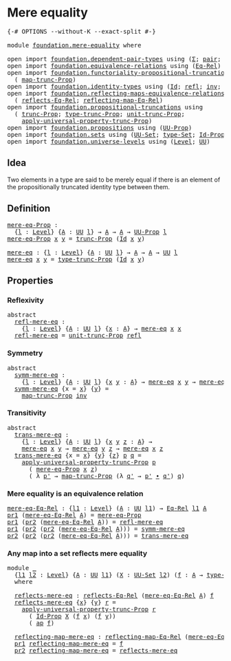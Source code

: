 # Mere equality

<pre class="Agda"><a id="26" class="Symbol">{-#</a> <a id="30" class="Keyword">OPTIONS</a> <a id="38" class="Pragma">--without-K</a> <a id="50" class="Pragma">--exact-split</a> <a id="64" class="Symbol">#-}</a>

<a id="69" class="Keyword">module</a> <a id="76" href="foundation.mere-equality.html" class="Module">foundation.mere-equality</a> <a id="101" class="Keyword">where</a>

<a id="108" class="Keyword">open</a> <a id="113" class="Keyword">import</a> <a id="120" href="foundation.dependent-pair-types.html" class="Module">foundation.dependent-pair-types</a> <a id="152" class="Keyword">using</a> <a id="158" class="Symbol">(</a><a id="159" href="foundation-core.dependent-pair-types.html#515" class="Record">Σ</a><a id="160" class="Symbol">;</a> <a id="162" href="foundation-core.dependent-pair-types.html#588" class="InductiveConstructor">pair</a><a id="166" class="Symbol">;</a> <a id="168" href="foundation-core.dependent-pair-types.html#605" class="Field">pr1</a><a id="171" class="Symbol">;</a> <a id="173" href="foundation-core.dependent-pair-types.html#617" class="Field">pr2</a><a id="176" class="Symbol">)</a>
<a id="178" class="Keyword">open</a> <a id="183" class="Keyword">import</a> <a id="190" href="foundation.equivalence-relations.html" class="Module">foundation.equivalence-relations</a> <a id="223" class="Keyword">using</a> <a id="229" class="Symbol">(</a><a id="230" href="foundation.equivalence-relations.html#957" class="Function">Eq-Rel</a><a id="236" class="Symbol">)</a>
<a id="238" class="Keyword">open</a> <a id="243" class="Keyword">import</a> <a id="250" href="foundation.functoriality-propositional-truncation.html" class="Module">foundation.functoriality-propositional-truncation</a> <a id="300" class="Keyword">using</a>
  <a id="308" class="Symbol">(</a> <a id="310" href="foundation.functoriality-propositional-truncation.html#1443" class="Function">map-trunc-Prop</a><a id="324" class="Symbol">)</a>
<a id="326" class="Keyword">open</a> <a id="331" class="Keyword">import</a> <a id="338" href="foundation.identity-types.html" class="Module">foundation.identity-types</a> <a id="364" class="Keyword">using</a> <a id="370" class="Symbol">(</a><a id="371" href="foundation-core.identity-types.html#1767" class="Datatype">Id</a><a id="373" class="Symbol">;</a> <a id="375" href="foundation-core.identity-types.html#1820" class="InductiveConstructor">refl</a><a id="379" class="Symbol">;</a> <a id="381" href="foundation-core.identity-types.html#2729" class="Function">inv</a><a id="384" class="Symbol">;</a> <a id="386" href="foundation-core.identity-types.html#2425" class="Function Operator">_∙_</a><a id="389" class="Symbol">;</a> <a id="391" href="foundation-core.identity-types.html#4003" class="Function">ap</a><a id="393" class="Symbol">)</a>
<a id="395" class="Keyword">open</a> <a id="400" class="Keyword">import</a> <a id="407" href="foundation.reflecting-maps-equivalence-relations.html" class="Module">foundation.reflecting-maps-equivalence-relations</a> <a id="456" class="Keyword">using</a>
  <a id="464" class="Symbol">(</a> <a id="466" href="foundation.reflecting-maps-equivalence-relations.html#1416" class="Function">reflects-Eq-Rel</a><a id="481" class="Symbol">;</a> <a id="483" href="foundation.reflecting-maps-equivalence-relations.html#1565" class="Function">reflecting-map-Eq-Rel</a><a id="504" class="Symbol">)</a>
<a id="506" class="Keyword">open</a> <a id="511" class="Keyword">import</a> <a id="518" href="foundation.propositional-truncations.html" class="Module">foundation.propositional-truncations</a> <a id="555" class="Keyword">using</a>
  <a id="563" class="Symbol">(</a> <a id="565" href="foundation.propositional-truncations.html#2532" class="Function">trunc-Prop</a><a id="575" class="Symbol">;</a> <a id="577" href="foundation.propositional-truncations.html#2034" class="Function">type-trunc-Prop</a><a id="592" class="Symbol">;</a> <a id="594" href="foundation.propositional-truncations.html#2118" class="Function">unit-trunc-Prop</a><a id="609" class="Symbol">;</a>
    <a id="615" href="foundation.propositional-truncations.html#5603" class="Function">apply-universal-property-trunc-Prop</a><a id="650" class="Symbol">)</a>
<a id="652" class="Keyword">open</a> <a id="657" class="Keyword">import</a> <a id="664" href="foundation.propositions.html" class="Module">foundation.propositions</a> <a id="688" class="Keyword">using</a> <a id="694" class="Symbol">(</a><a id="695" href="foundation-core.propositions.html#1393" class="Function">UU-Prop</a><a id="702" class="Symbol">)</a>
<a id="704" class="Keyword">open</a> <a id="709" class="Keyword">import</a> <a id="716" href="foundation.sets.html" class="Module">foundation.sets</a> <a id="732" class="Keyword">using</a> <a id="738" class="Symbol">(</a><a id="739" href="foundation-core.sets.html#1190" class="Function">UU-Set</a><a id="745" class="Symbol">;</a> <a id="747" href="foundation-core.sets.html#1304" class="Function">type-Set</a><a id="755" class="Symbol">;</a> <a id="757" href="foundation-core.sets.html#1420" class="Function">Id-Prop</a><a id="764" class="Symbol">)</a>
<a id="766" class="Keyword">open</a> <a id="771" class="Keyword">import</a> <a id="778" href="foundation.universe-levels.html" class="Module">foundation.universe-levels</a> <a id="805" class="Keyword">using</a> <a id="811" class="Symbol">(</a><a id="812" href="Agda.Primitive.html#597" class="Postulate">Level</a><a id="817" class="Symbol">;</a> <a id="819" href="foundation-core.universe-levels.html#235" class="Primitive">UU</a><a id="821" class="Symbol">)</a>
</pre>
## Idea

Two elements in a type are said to be merely equal if there is an element of the propositionally truncated identity type between them.

## Definition

<pre class="Agda"><a id="mere-eq-Prop"></a><a id="996" href="foundation.mere-equality.html#996" class="Function">mere-eq-Prop</a> <a id="1009" class="Symbol">:</a>
  <a id="1013" class="Symbol">{</a><a id="1014" href="foundation.mere-equality.html#1014" class="Bound">l</a> <a id="1016" class="Symbol">:</a> <a id="1018" href="Agda.Primitive.html#597" class="Postulate">Level</a><a id="1023" class="Symbol">}</a> <a id="1025" class="Symbol">{</a><a id="1026" href="foundation.mere-equality.html#1026" class="Bound">A</a> <a id="1028" class="Symbol">:</a> <a id="1030" href="foundation-core.universe-levels.html#235" class="Primitive">UU</a> <a id="1033" href="foundation.mere-equality.html#1014" class="Bound">l</a><a id="1034" class="Symbol">}</a> <a id="1036" class="Symbol">→</a> <a id="1038" href="foundation.mere-equality.html#1026" class="Bound">A</a> <a id="1040" class="Symbol">→</a> <a id="1042" href="foundation.mere-equality.html#1026" class="Bound">A</a> <a id="1044" class="Symbol">→</a> <a id="1046" href="foundation-core.propositions.html#1393" class="Function">UU-Prop</a> <a id="1054" href="foundation.mere-equality.html#1014" class="Bound">l</a>
<a id="1056" href="foundation.mere-equality.html#996" class="Function">mere-eq-Prop</a> <a id="1069" href="foundation.mere-equality.html#1069" class="Bound">x</a> <a id="1071" href="foundation.mere-equality.html#1071" class="Bound">y</a> <a id="1073" class="Symbol">=</a> <a id="1075" href="foundation.propositional-truncations.html#2532" class="Function">trunc-Prop</a> <a id="1086" class="Symbol">(</a><a id="1087" href="foundation-core.identity-types.html#1767" class="Datatype">Id</a> <a id="1090" href="foundation.mere-equality.html#1069" class="Bound">x</a> <a id="1092" href="foundation.mere-equality.html#1071" class="Bound">y</a><a id="1093" class="Symbol">)</a>

<a id="mere-eq"></a><a id="1096" href="foundation.mere-equality.html#1096" class="Function">mere-eq</a> <a id="1104" class="Symbol">:</a> <a id="1106" class="Symbol">{</a><a id="1107" href="foundation.mere-equality.html#1107" class="Bound">l</a> <a id="1109" class="Symbol">:</a> <a id="1111" href="Agda.Primitive.html#597" class="Postulate">Level</a><a id="1116" class="Symbol">}</a> <a id="1118" class="Symbol">{</a><a id="1119" href="foundation.mere-equality.html#1119" class="Bound">A</a> <a id="1121" class="Symbol">:</a> <a id="1123" href="foundation-core.universe-levels.html#235" class="Primitive">UU</a> <a id="1126" href="foundation.mere-equality.html#1107" class="Bound">l</a><a id="1127" class="Symbol">}</a> <a id="1129" class="Symbol">→</a> <a id="1131" href="foundation.mere-equality.html#1119" class="Bound">A</a> <a id="1133" class="Symbol">→</a> <a id="1135" href="foundation.mere-equality.html#1119" class="Bound">A</a> <a id="1137" class="Symbol">→</a> <a id="1139" href="foundation-core.universe-levels.html#235" class="Primitive">UU</a> <a id="1142" href="foundation.mere-equality.html#1107" class="Bound">l</a>
<a id="1144" href="foundation.mere-equality.html#1096" class="Function">mere-eq</a> <a id="1152" href="foundation.mere-equality.html#1152" class="Bound">x</a> <a id="1154" href="foundation.mere-equality.html#1154" class="Bound">y</a> <a id="1156" class="Symbol">=</a> <a id="1158" href="foundation.propositional-truncations.html#2034" class="Function">type-trunc-Prop</a> <a id="1174" class="Symbol">(</a><a id="1175" href="foundation-core.identity-types.html#1767" class="Datatype">Id</a> <a id="1178" href="foundation.mere-equality.html#1152" class="Bound">x</a> <a id="1180" href="foundation.mere-equality.html#1154" class="Bound">y</a><a id="1181" class="Symbol">)</a>
</pre>
## Properties

### Reflexivity

<pre class="Agda"><a id="1228" class="Keyword">abstract</a>
  <a id="refl-mere-eq"></a><a id="1239" href="foundation.mere-equality.html#1239" class="Function">refl-mere-eq</a> <a id="1252" class="Symbol">:</a>
    <a id="1258" class="Symbol">{</a><a id="1259" href="foundation.mere-equality.html#1259" class="Bound">l</a> <a id="1261" class="Symbol">:</a> <a id="1263" href="Agda.Primitive.html#597" class="Postulate">Level</a><a id="1268" class="Symbol">}</a> <a id="1270" class="Symbol">{</a><a id="1271" href="foundation.mere-equality.html#1271" class="Bound">A</a> <a id="1273" class="Symbol">:</a> <a id="1275" href="foundation-core.universe-levels.html#235" class="Primitive">UU</a> <a id="1278" href="foundation.mere-equality.html#1259" class="Bound">l</a><a id="1279" class="Symbol">}</a> <a id="1281" class="Symbol">{</a><a id="1282" href="foundation.mere-equality.html#1282" class="Bound">x</a> <a id="1284" class="Symbol">:</a> <a id="1286" href="foundation.mere-equality.html#1271" class="Bound">A</a><a id="1287" class="Symbol">}</a> <a id="1289" class="Symbol">→</a> <a id="1291" href="foundation.mere-equality.html#1096" class="Function">mere-eq</a> <a id="1299" href="foundation.mere-equality.html#1282" class="Bound">x</a> <a id="1301" href="foundation.mere-equality.html#1282" class="Bound">x</a>
  <a id="1305" href="foundation.mere-equality.html#1239" class="Function">refl-mere-eq</a> <a id="1318" class="Symbol">=</a> <a id="1320" href="foundation.propositional-truncations.html#2118" class="Function">unit-trunc-Prop</a> <a id="1336" href="foundation-core.identity-types.html#1820" class="InductiveConstructor">refl</a>
</pre>
### Symmetry

<pre class="Agda"><a id="1368" class="Keyword">abstract</a>
  <a id="symm-mere-eq"></a><a id="1379" href="foundation.mere-equality.html#1379" class="Function">symm-mere-eq</a> <a id="1392" class="Symbol">:</a>
    <a id="1398" class="Symbol">{</a><a id="1399" href="foundation.mere-equality.html#1399" class="Bound">l</a> <a id="1401" class="Symbol">:</a> <a id="1403" href="Agda.Primitive.html#597" class="Postulate">Level</a><a id="1408" class="Symbol">}</a> <a id="1410" class="Symbol">{</a><a id="1411" href="foundation.mere-equality.html#1411" class="Bound">A</a> <a id="1413" class="Symbol">:</a> <a id="1415" href="foundation-core.universe-levels.html#235" class="Primitive">UU</a> <a id="1418" href="foundation.mere-equality.html#1399" class="Bound">l</a><a id="1419" class="Symbol">}</a> <a id="1421" class="Symbol">{</a><a id="1422" href="foundation.mere-equality.html#1422" class="Bound">x</a> <a id="1424" href="foundation.mere-equality.html#1424" class="Bound">y</a> <a id="1426" class="Symbol">:</a> <a id="1428" href="foundation.mere-equality.html#1411" class="Bound">A</a><a id="1429" class="Symbol">}</a> <a id="1431" class="Symbol">→</a> <a id="1433" href="foundation.mere-equality.html#1096" class="Function">mere-eq</a> <a id="1441" href="foundation.mere-equality.html#1422" class="Bound">x</a> <a id="1443" href="foundation.mere-equality.html#1424" class="Bound">y</a> <a id="1445" class="Symbol">→</a> <a id="1447" href="foundation.mere-equality.html#1096" class="Function">mere-eq</a> <a id="1455" href="foundation.mere-equality.html#1424" class="Bound">y</a> <a id="1457" href="foundation.mere-equality.html#1422" class="Bound">x</a>
  <a id="1461" href="foundation.mere-equality.html#1379" class="Function">symm-mere-eq</a> <a id="1474" class="Symbol">{</a><a id="1475" class="Argument">x</a> <a id="1477" class="Symbol">=</a> <a id="1479" href="foundation.mere-equality.html#1479" class="Bound">x</a><a id="1480" class="Symbol">}</a> <a id="1482" class="Symbol">{</a><a id="1483" href="foundation.mere-equality.html#1483" class="Bound">y</a><a id="1484" class="Symbol">}</a> <a id="1486" class="Symbol">=</a>
    <a id="1492" href="foundation.functoriality-propositional-truncation.html#1443" class="Function">map-trunc-Prop</a> <a id="1507" href="foundation-core.identity-types.html#2729" class="Function">inv</a>
</pre>
### Transitivity

<pre class="Agda"><a id="1542" class="Keyword">abstract</a>
  <a id="trans-mere-eq"></a><a id="1553" href="foundation.mere-equality.html#1553" class="Function">trans-mere-eq</a> <a id="1567" class="Symbol">:</a>
    <a id="1573" class="Symbol">{</a><a id="1574" href="foundation.mere-equality.html#1574" class="Bound">l</a> <a id="1576" class="Symbol">:</a> <a id="1578" href="Agda.Primitive.html#597" class="Postulate">Level</a><a id="1583" class="Symbol">}</a> <a id="1585" class="Symbol">{</a><a id="1586" href="foundation.mere-equality.html#1586" class="Bound">A</a> <a id="1588" class="Symbol">:</a> <a id="1590" href="foundation-core.universe-levels.html#235" class="Primitive">UU</a> <a id="1593" href="foundation.mere-equality.html#1574" class="Bound">l</a><a id="1594" class="Symbol">}</a> <a id="1596" class="Symbol">{</a><a id="1597" href="foundation.mere-equality.html#1597" class="Bound">x</a> <a id="1599" href="foundation.mere-equality.html#1599" class="Bound">y</a> <a id="1601" href="foundation.mere-equality.html#1601" class="Bound">z</a> <a id="1603" class="Symbol">:</a> <a id="1605" href="foundation.mere-equality.html#1586" class="Bound">A</a><a id="1606" class="Symbol">}</a> <a id="1608" class="Symbol">→</a>
    <a id="1614" href="foundation.mere-equality.html#1096" class="Function">mere-eq</a> <a id="1622" href="foundation.mere-equality.html#1597" class="Bound">x</a> <a id="1624" href="foundation.mere-equality.html#1599" class="Bound">y</a> <a id="1626" class="Symbol">→</a> <a id="1628" href="foundation.mere-equality.html#1096" class="Function">mere-eq</a> <a id="1636" href="foundation.mere-equality.html#1599" class="Bound">y</a> <a id="1638" href="foundation.mere-equality.html#1601" class="Bound">z</a> <a id="1640" class="Symbol">→</a> <a id="1642" href="foundation.mere-equality.html#1096" class="Function">mere-eq</a> <a id="1650" href="foundation.mere-equality.html#1597" class="Bound">x</a> <a id="1652" href="foundation.mere-equality.html#1601" class="Bound">z</a>
  <a id="1656" href="foundation.mere-equality.html#1553" class="Function">trans-mere-eq</a> <a id="1670" class="Symbol">{</a><a id="1671" class="Argument">x</a> <a id="1673" class="Symbol">=</a> <a id="1675" href="foundation.mere-equality.html#1675" class="Bound">x</a><a id="1676" class="Symbol">}</a> <a id="1678" class="Symbol">{</a><a id="1679" href="foundation.mere-equality.html#1679" class="Bound">y</a><a id="1680" class="Symbol">}</a> <a id="1682" class="Symbol">{</a><a id="1683" href="foundation.mere-equality.html#1683" class="Bound">z</a><a id="1684" class="Symbol">}</a> <a id="1686" href="foundation.mere-equality.html#1686" class="Bound">p</a> <a id="1688" href="foundation.mere-equality.html#1688" class="Bound">q</a> <a id="1690" class="Symbol">=</a>
    <a id="1696" href="foundation.propositional-truncations.html#5603" class="Function">apply-universal-property-trunc-Prop</a> <a id="1732" href="foundation.mere-equality.html#1686" class="Bound">p</a>
      <a id="1740" class="Symbol">(</a> <a id="1742" href="foundation.mere-equality.html#996" class="Function">mere-eq-Prop</a> <a id="1755" href="foundation.mere-equality.html#1675" class="Bound">x</a> <a id="1757" href="foundation.mere-equality.html#1683" class="Bound">z</a><a id="1758" class="Symbol">)</a>
      <a id="1766" class="Symbol">(</a> <a id="1768" class="Symbol">λ</a> <a id="1770" href="foundation.mere-equality.html#1770" class="Bound">p&#39;</a> <a id="1773" class="Symbol">→</a> <a id="1775" href="foundation.functoriality-propositional-truncation.html#1443" class="Function">map-trunc-Prop</a> <a id="1790" class="Symbol">(λ</a> <a id="1793" href="foundation.mere-equality.html#1793" class="Bound">q&#39;</a> <a id="1796" class="Symbol">→</a> <a id="1798" href="foundation.mere-equality.html#1770" class="Bound">p&#39;</a> <a id="1801" href="foundation-core.identity-types.html#2425" class="Function Operator">∙</a> <a id="1803" href="foundation.mere-equality.html#1793" class="Bound">q&#39;</a><a id="1805" class="Symbol">)</a> <a id="1807" href="foundation.mere-equality.html#1688" class="Bound">q</a><a id="1808" class="Symbol">)</a>
</pre>
### Mere equality is an equivalence relation

<pre class="Agda"><a id="mere-eq-Eq-Rel"></a><a id="1869" href="foundation.mere-equality.html#1869" class="Function">mere-eq-Eq-Rel</a> <a id="1884" class="Symbol">:</a> <a id="1886" class="Symbol">{</a><a id="1887" href="foundation.mere-equality.html#1887" class="Bound">l1</a> <a id="1890" class="Symbol">:</a> <a id="1892" href="Agda.Primitive.html#597" class="Postulate">Level</a><a id="1897" class="Symbol">}</a> <a id="1899" class="Symbol">(</a><a id="1900" href="foundation.mere-equality.html#1900" class="Bound">A</a> <a id="1902" class="Symbol">:</a> <a id="1904" href="foundation-core.universe-levels.html#235" class="Primitive">UU</a> <a id="1907" href="foundation.mere-equality.html#1887" class="Bound">l1</a><a id="1909" class="Symbol">)</a> <a id="1911" class="Symbol">→</a> <a id="1913" href="foundation.equivalence-relations.html#957" class="Function">Eq-Rel</a> <a id="1920" href="foundation.mere-equality.html#1887" class="Bound">l1</a> <a id="1923" href="foundation.mere-equality.html#1900" class="Bound">A</a>
<a id="1925" href="foundation-core.dependent-pair-types.html#605" class="Field">pr1</a> <a id="1929" class="Symbol">(</a><a id="1930" href="foundation.mere-equality.html#1869" class="Function">mere-eq-Eq-Rel</a> <a id="1945" href="foundation.mere-equality.html#1945" class="Bound">A</a><a id="1946" class="Symbol">)</a> <a id="1948" class="Symbol">=</a> <a id="1950" href="foundation.mere-equality.html#996" class="Function">mere-eq-Prop</a>
<a id="1963" href="foundation-core.dependent-pair-types.html#605" class="Field">pr1</a> <a id="1967" class="Symbol">(</a><a id="1968" href="foundation-core.dependent-pair-types.html#617" class="Field">pr2</a> <a id="1972" class="Symbol">(</a><a id="1973" href="foundation.mere-equality.html#1869" class="Function">mere-eq-Eq-Rel</a> <a id="1988" href="foundation.mere-equality.html#1988" class="Bound">A</a><a id="1989" class="Symbol">))</a> <a id="1992" class="Symbol">=</a> <a id="1994" href="foundation.mere-equality.html#1239" class="Function">refl-mere-eq</a>
<a id="2007" href="foundation-core.dependent-pair-types.html#605" class="Field">pr1</a> <a id="2011" class="Symbol">(</a><a id="2012" href="foundation-core.dependent-pair-types.html#617" class="Field">pr2</a> <a id="2016" class="Symbol">(</a><a id="2017" href="foundation-core.dependent-pair-types.html#617" class="Field">pr2</a> <a id="2021" class="Symbol">(</a><a id="2022" href="foundation.mere-equality.html#1869" class="Function">mere-eq-Eq-Rel</a> <a id="2037" href="foundation.mere-equality.html#2037" class="Bound">A</a><a id="2038" class="Symbol">)))</a> <a id="2042" class="Symbol">=</a> <a id="2044" href="foundation.mere-equality.html#1379" class="Function">symm-mere-eq</a>
<a id="2057" href="foundation-core.dependent-pair-types.html#617" class="Field">pr2</a> <a id="2061" class="Symbol">(</a><a id="2062" href="foundation-core.dependent-pair-types.html#617" class="Field">pr2</a> <a id="2066" class="Symbol">(</a><a id="2067" href="foundation-core.dependent-pair-types.html#617" class="Field">pr2</a> <a id="2071" class="Symbol">(</a><a id="2072" href="foundation.mere-equality.html#1869" class="Function">mere-eq-Eq-Rel</a> <a id="2087" href="foundation.mere-equality.html#2087" class="Bound">A</a><a id="2088" class="Symbol">)))</a> <a id="2092" class="Symbol">=</a> <a id="2094" href="foundation.mere-equality.html#1553" class="Function">trans-mere-eq</a>
</pre>
### Any map into a set reflects mere equality

<pre class="Agda"><a id="2168" class="Keyword">module</a> <a id="2175" href="foundation.mere-equality.html#2175" class="Module">_</a>
  <a id="2179" class="Symbol">{</a><a id="2180" href="foundation.mere-equality.html#2180" class="Bound">l1</a> <a id="2183" href="foundation.mere-equality.html#2183" class="Bound">l2</a> <a id="2186" class="Symbol">:</a> <a id="2188" href="Agda.Primitive.html#597" class="Postulate">Level</a><a id="2193" class="Symbol">}</a> <a id="2195" class="Symbol">{</a><a id="2196" href="foundation.mere-equality.html#2196" class="Bound">A</a> <a id="2198" class="Symbol">:</a> <a id="2200" href="foundation-core.universe-levels.html#235" class="Primitive">UU</a> <a id="2203" href="foundation.mere-equality.html#2180" class="Bound">l1</a><a id="2205" class="Symbol">}</a> <a id="2207" class="Symbol">(</a><a id="2208" href="foundation.mere-equality.html#2208" class="Bound">X</a> <a id="2210" class="Symbol">:</a> <a id="2212" href="foundation-core.sets.html#1190" class="Function">UU-Set</a> <a id="2219" href="foundation.mere-equality.html#2183" class="Bound">l2</a><a id="2221" class="Symbol">)</a> <a id="2223" class="Symbol">(</a><a id="2224" href="foundation.mere-equality.html#2224" class="Bound">f</a> <a id="2226" class="Symbol">:</a> <a id="2228" href="foundation.mere-equality.html#2196" class="Bound">A</a> <a id="2230" class="Symbol">→</a> <a id="2232" href="foundation-core.sets.html#1304" class="Function">type-Set</a> <a id="2241" href="foundation.mere-equality.html#2208" class="Bound">X</a><a id="2242" class="Symbol">)</a>
  <a id="2246" class="Keyword">where</a>
  
  <a id="2257" href="foundation.mere-equality.html#2257" class="Function">reflects-mere-eq</a> <a id="2274" class="Symbol">:</a> <a id="2276" href="foundation.reflecting-maps-equivalence-relations.html#1416" class="Function">reflects-Eq-Rel</a> <a id="2292" class="Symbol">(</a><a id="2293" href="foundation.mere-equality.html#1869" class="Function">mere-eq-Eq-Rel</a> <a id="2308" href="foundation.mere-equality.html#2196" class="Bound">A</a><a id="2309" class="Symbol">)</a> <a id="2311" href="foundation.mere-equality.html#2224" class="Bound">f</a>
  <a id="2315" href="foundation.mere-equality.html#2257" class="Function">reflects-mere-eq</a> <a id="2332" class="Symbol">{</a><a id="2333" href="foundation.mere-equality.html#2333" class="Bound">x</a><a id="2334" class="Symbol">}</a> <a id="2336" class="Symbol">{</a><a id="2337" href="foundation.mere-equality.html#2337" class="Bound">y</a><a id="2338" class="Symbol">}</a> <a id="2340" href="foundation.mere-equality.html#2340" class="Bound">r</a> <a id="2342" class="Symbol">=</a>
    <a id="2348" href="foundation.propositional-truncations.html#5603" class="Function">apply-universal-property-trunc-Prop</a> <a id="2384" href="foundation.mere-equality.html#2340" class="Bound">r</a>
      <a id="2392" class="Symbol">(</a> <a id="2394" href="foundation-core.sets.html#1420" class="Function">Id-Prop</a> <a id="2402" href="foundation.mere-equality.html#2208" class="Bound">X</a> <a id="2404" class="Symbol">(</a><a id="2405" href="foundation.mere-equality.html#2224" class="Bound">f</a> <a id="2407" href="foundation.mere-equality.html#2333" class="Bound">x</a><a id="2408" class="Symbol">)</a> <a id="2410" class="Symbol">(</a><a id="2411" href="foundation.mere-equality.html#2224" class="Bound">f</a> <a id="2413" href="foundation.mere-equality.html#2337" class="Bound">y</a><a id="2414" class="Symbol">))</a>
      <a id="2423" class="Symbol">(</a> <a id="2425" href="foundation-core.identity-types.html#4003" class="Function">ap</a> <a id="2428" href="foundation.mere-equality.html#2224" class="Bound">f</a><a id="2429" class="Symbol">)</a>

  <a id="2434" href="foundation.mere-equality.html#2434" class="Function">reflecting-map-mere-eq</a> <a id="2457" class="Symbol">:</a> <a id="2459" href="foundation.reflecting-maps-equivalence-relations.html#1565" class="Function">reflecting-map-Eq-Rel</a> <a id="2481" class="Symbol">(</a><a id="2482" href="foundation.mere-equality.html#1869" class="Function">mere-eq-Eq-Rel</a> <a id="2497" href="foundation.mere-equality.html#2196" class="Bound">A</a><a id="2498" class="Symbol">)</a> <a id="2500" class="Symbol">(</a><a id="2501" href="foundation-core.sets.html#1304" class="Function">type-Set</a> <a id="2510" href="foundation.mere-equality.html#2208" class="Bound">X</a><a id="2511" class="Symbol">)</a>
  <a id="2515" href="foundation-core.dependent-pair-types.html#605" class="Field">pr1</a> <a id="2519" href="foundation.mere-equality.html#2434" class="Function">reflecting-map-mere-eq</a> <a id="2542" class="Symbol">=</a> <a id="2544" href="foundation.mere-equality.html#2224" class="Bound">f</a>
  <a id="2548" href="foundation-core.dependent-pair-types.html#617" class="Field">pr2</a> <a id="2552" href="foundation.mere-equality.html#2434" class="Function">reflecting-map-mere-eq</a> <a id="2575" class="Symbol">=</a> <a id="2577" href="foundation.mere-equality.html#2257" class="Function">reflects-mere-eq</a>
</pre>